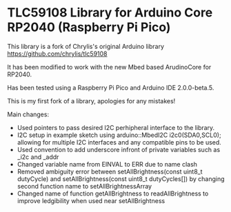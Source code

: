 # TLC59108 Library for Arduino Core RP2040 (Raspberry Pi Pico)

This library is a fork of Chrylis's original Arduino library https://github.com/chrylis/tlc59108

It has been modified to work with the new Mbed based ArudinoCore for RP2040.

Has been tested using a Raspberry Pi Pico and Arduino IDE 2.0.0-beta.5.

This is my first fork of a library, apologies for any mistakes!

Main changes:

- Used pointers to pass desired I2C perhipheral interface to the library.
- I2C setup in example sketch using arduino::MbedI2C i2c0(SDA0,SCL0); allowing for multiple I2C interfaces and any compatible pins to be used.
- Used convention to add underscore infront of private variables such as _i2c and _addr
- Changed variable name from EINVAL to ERR due to name clash
- Removed ambiguity error between setAllBrightness(const uint8_t dutyCycle) and setAllBrightness(const uint8_t dutyCycles[]) by changing second function name to setAllBrightnessArray
- Changed name of function getAllBrightness to readAllBrightness to improve ledgibility when used near setAllBrightness
